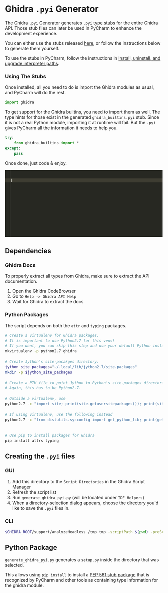 # Ghidra `.pyi` Generator

The Ghidra `.pyi` Generator generates `.pyi` [type stubs][pep-0484]
for the entire Ghidra API.
Those stub files can later be used in PyCharm to enhance the development experience.

You can either use the stubs released [here][latest-release], or follow the instructions below to generate them yourself.

To use the stubs in PyCharm, follow the instructions in [Install, uninstall, and upgrade interpreter paths][interpreter-paths].

### Using The Stubs

Once installed, all you need to do is import the Ghidra modules as usual, and PyCharm will do the rest.

```python
import ghidra
```

To get support for the Ghidra builtins, you need to import them as well. The type hints for those exist in
the generated `ghidra_builtins.pyi` stub. Since it is not a real Python module, importing it at runtime will fail.
But the `.pyi` gives PyCharm all the information it needs to help you.

```python
try:
    from ghidra_builtins import *
except:
    pass
```

Once done, just code & enjoy.

![Pycharm Demo][pycharm-demo]


## Dependencies

### Ghidra Docs

To properly extract all types from Ghidra, make sure to extract the API documentation.

1. Open the Ghidra CodeBrowser
2. Go to `Help -> Ghidra API Help`
3. Wait for Ghidra to extract the docs

### Python Packages

The script depends on both the `attr` and `typing` packages.

```bash
# Create a virtualenv for Ghidra packages.
# It is important to use Python2.7 for this venv!
# If you want, you can skip this step and use your default Python installation.
mkvirtualenv -p python2.7 ghidra
 
# Create Jython's site-pacakges directory.
jython_site_packages="~/.local/lib/jython2.7/site-packages"
mkdir -p $jython_site_packages
 
# Create a PTH file to point Jython to Python's site-packages directories.
# Again, this has to be Python2.7.

# Outside a virtualenv, use
python2.7 -c "import site; print(site.getusersitepackages()); print(site.getsitepackages()[-1])" > $jython_site_packages/python.pth

# If using virtualenv, use the following instead
python2.7 -c "from distutils.sysconfig import get_python_lib; print(get_python_lib())" > $jython_site_packages/python.pth

 
# Use pip to install packages for Ghidra
pip install attrs typing
```

## Creating the `.pyi` files


### GUI
1. Add this directory to the `Script Directories` in the Ghidra Script Manager
2. Refresh the script list
3. Run `generate_ghidra_pyi.py` (will be located under `IDE Helpers`)
4. When a directory-selection dialog appears, choose the directory you'd like to save the `.pyi` files in.

### CLI

```bash
$GHIDRA_ROOT/support/analyzeHeadless /tmp tmp -scriptPath $(pwd) -preScript generate_ghidra_pyi.py ./
```


## Python Package

`generate_ghidra_pyi.py` generates a `setup.py` inside the directory that was selected.

This allows using `pip install` to install a  [PEP 561 stub package][pep-561-stub] that is recognized by PyCharm and other tools as containing type information for the ghidra module.



[interpreter-paths]: https://www.jetbrains.com/help/pycharm/installing-uninstalling-and-reloading-interpreter-paths.html
[latest-release]: https://github.com/VDOO-Connected-Trust/ghidra-pyi-generator/releases/latest
[pep-0484]: https://www.python.org/dev/peps/pep-0484/
[pycharm-demo]: ./media/pycharm_demo.gif
[pep-561-stub]: https://www.python.org/dev/peps/pep-0561/#stub-only-packages